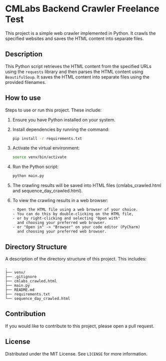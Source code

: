 # CMLabs Backend Crawler Freelance Test

This project is a simple web crawler implemented in Python. It crawls the specified websites and saves the HTML content into separate files.

## Description

This Python script retrieves the HTML content from the specified URLs using the `requests` library and then parses the HTML content using `BeautifulSoup`. It saves the HTML content into separate files using the provided filenames.

## How to use

Steps to use or run this project. These include:

1. Ensure you have Python installed on your system.

2. Install dependencies by running the command:
   ```bash
   pip install -r requirements.txt

3. Activate the virtual environment:
   ```bash
   source venv/bin/activate
   ```

4. Run the Python script:
   ```bash
   python main.py
   ```
   
5. The crawling results will be saved into HTML files (cmlabs_crawled.html and sequence_day_crawled.html).

6. To view the crawling results in a web browser:
   ```
   - Open the HTML file using a web browser of your choice. 
   - You can do this by double-clicking on the HTML file, 
   - or by right-clicking and selecting "Open with" 
     and choosing your preferred web browser.
   - or "Open in" -> "Browser" on your code editor (PyCharm)
     and choosing your preferred web browser.
   ```

## Directory Structure

A description of the directory structure of this project. This includes:

```
.
├── venv/
├── .gitignore
├── cmlabs_crawled.html
├── main.py
├── README.md
├── requirements.txt
└── sequence_day_crawled.html
```

## Contribution

If you would like to contribute to this project, please open a pull request.

## License

Distributed under the MIT License. See `LICENSE` for more information.
